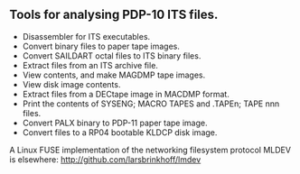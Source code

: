## Tools for analysing PDP-10 ITS files.

- Disassembler for ITS executables.
- Convert binary files to paper tape images.
- Convert SAILDART octal files to ITS binary files.
- Extract files from an ITS archive file.
- View contents, and make MAGDMP tape images.
- View disk image contents.
- Extract files from a DECtape image in MACDMP format.
- Print the contents of SYSENG; MACRO TAPES and .TAPEn; TAPE nnn files.
- Convert PALX binary to PDP-11 paper tape image.
- Convert files to a RP04 bootable KLDCP disk image.

A Linux FUSE implementation of the networking filesystem protocol MLDEV
is elsewhere: http://github.com/larsbrinkhoff/lmdev
